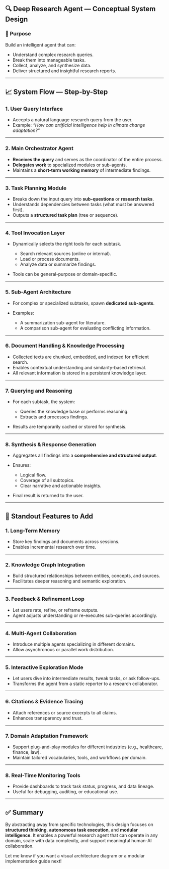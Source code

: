 ## 🔍 Deep Research Agent — Conceptual System Design

### 🧠 Purpose

Build an intelligent agent that can:

* Understand complex research queries.
* Break them into manageable tasks.
* Collect, analyze, and synthesize data.
* Deliver structured and insightful research reports.

---

## 📈 System Flow — Step-by-Step

### 1. **User Query Interface**

* Accepts a natural language research query from the user.
* Example: *“How can artificial intelligence help in climate change adaptation?”*

---

### 2. **Main Orchestrator Agent**

* **Receives the query** and serves as the coordinator of the entire process.
* **Delegates work** to specialized modules or sub-agents.
* Maintains a **short-term working memory** of intermediate findings.

---

### 3. **Task Planning Module**

* Breaks down the input query into **sub-questions** or **research tasks**.
* Understands dependencies between tasks (what must be answered first).
* Outputs a **structured task plan** (tree or sequence).

---

### 4. **Tool Invocation Layer**

* Dynamically selects the right tools for each subtask.

  * Search relevant sources (online or internal).
  * Load or process documents.
  * Analyze data or summarize findings.
* Tools can be general-purpose or domain-specific.

---

### 5. **Sub-Agent Architecture**

* For complex or specialized subtasks, spawn **dedicated sub-agents**.
* Examples:

  * A summarization sub-agent for literature.
  * A comparison sub-agent for evaluating conflicting information.

---

### 6. **Document Handling & Knowledge Processing**

* Collected texts are chunked, embedded, and indexed for efficient search.
* Enables contextual understanding and similarity-based retrieval.
* All relevant information is stored in a persistent knowledge layer.

---

### 7. **Querying and Reasoning**

* For each subtask, the system:

  * Queries the knowledge base or performs reasoning.
  * Extracts and processes findings.
* Results are temporarily cached or stored for synthesis.

---

### 8. **Synthesis & Response Generation**

* Aggregates all findings into a **comprehensive and structured output**.
* Ensures:

  * Logical flow.
  * Coverage of all subtopics.
  * Clear narrative and actionable insights.
* Final result is returned to the user.

---

## 🚀 Standout Features to Add

### 1. **Long-Term Memory**

* Store key findings and documents across sessions.
* Enables incremental research over time.

---

### 2. **Knowledge Graph Integration**

* Build structured relationships between entities, concepts, and sources.
* Facilitates deeper reasoning and semantic exploration.

---

### 3. **Feedback & Refinement Loop**

* Let users rate, refine, or reframe outputs.
* Agent adjusts understanding or re-executes sub-queries accordingly.

---

### 4. **Multi-Agent Collaboration**

* Introduce multiple agents specializing in different domains.
* Allow asynchronous or parallel work distribution.

---

### 5. **Interactive Exploration Mode**

* Let users dive into intermediate results, tweak tasks, or ask follow-ups.
* Transforms the agent from a static reporter to a research collaborator.

---

### 6. **Citations & Evidence Tracing**

* Attach references or source excerpts to all claims.
* Enhances transparency and trust.

---

### 7. **Domain Adaptation Framework**

* Support plug-and-play modules for different industries (e.g., healthcare, finance, law).
* Maintain tailored vocabularies, tools, and workflows per domain.

---

### 8. **Real-Time Monitoring Tools**

* Provide dashboards to track task status, progress, and data lineage.
* Useful for debugging, auditing, or educational use.

---

## ✅ Summary

By abstracting away from specific technologies, this design focuses on **structured thinking**, **autonomous task execution**, and **modular intelligence**. It enables a powerful research agent that can operate in any domain, scale with data complexity, and support meaningful human-AI collaboration.

Let me know if you want a visual architecture diagram or a modular implementation guide next!
